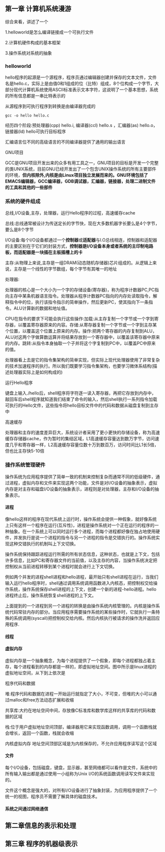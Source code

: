 ## 第一章 计算机系统漫游

综合来看，讲述了一个

1.helloworld是怎么编译链接成一个可执行文件

2.计算机硬件构成的基本框架

3.操作系统对系统的抽象



### helloworld

hello程序的起源是一个源程序，程序员通过编辑器创建并保存的文本文件，文件名是hello.c，实际上是由值0和1组成的位（比特）组成，8个位构成一个字节，大部分现代计算机系统使用ASCII标准表示文本字符，这说明了一个基本思想，系统的所有信息都是一串比特表示的

从源程序到可执行程序到转换是由编译器完成的

```shell
gcc -o hello hello.c
```

经历四个阶段:预处理器(cpp) hello.i, 编译器(ccl) hello.s ，汇编器(as) hello.o，链接器(ld) hello可执行目标程序

汇编语言位不同的高级语言的不同编译器提供了通用的输出语言



GNU项目

GCC是GNU项目开发出来的众多有用工具之一，GNU项目的目标是开发一个完整的类UNIX系统，目前GNU已经开发出了一个包含UNIX操作系统的所有主要部件的环境，**但内核除外,内核是由Linux项目独立发展而来的。GNU环境包括了EMACS编辑器，GCC编译器，GDB调试器，汇编器，链接器，处理二进制文件的工具和其他的一些部件**

### 系统的硬件组成

总线,I/O设备,主存，处理器，运行Hello程序的过程，高速缓存cache

总线:总线通常被设计为传送定长的字节快，现在大多数机器字长要么是4个字节，要么是8个字节

I/O设备:每个I/O设备都通过一个**控制器**或**适配器**与I.O总线相连，控制器和适配器的主要区别在于它们的封装方式，**控制器是I/O设备本身或者系统的主印制电路板，而适配器是一块插在主板插槽上的卡**

主存:从物理上来说,主存是一组DRAM(动态随机存储器)芯片组成的。从逻辑上来说，主存是一个线性的字节数组，每个字节有其唯一的地址



处理器:

处理器的核心是一个大小为一个字的存储设备(寄存器)，称为程序计数器PC,PC指向主存中某条机器语言指令。处理器从程序计数器PC指向的内存处读取指令，解释指令中的位，执行该指令指示的简单操作，然后更新PC，使其指向下一条指令。ALU计算新的数据和地址值。

CPU在指令的要求下可能会执行这些操作:加载:从主存复制一个字节或一个字到寄存器，以覆盖寄存器原来的内容。存储:从寄存器复制一个字节或一个字到主存某个位置，以覆盖这个位置上原来的内存。操作:把两个寄存器的内存复制到ALU，ALU对这两个字做算数运算并将结果存放到一个寄存器中，以覆盖该寄存器中原来的内存。跳转:从指令本身抽取一个子并将这个字复制到PC中，以覆盖PC中原来的值。

处理器看上去是它的指令集架构的简单实现，但实际上现代处理器使用了非常复杂的技术加速程序的执行。所以我们既要学习指令集架构，也要学习微体系结构(描述处理器实际上是如何构成的)



运行Hello程序

键盘上输入./hello后，shell程序将字符逐一读入寄存器，再把它存放到内存中，敲回车后shell程序就知道我们结束了命令的输入，然后shell执行一系列指令加载可执行的Hello文件，这些指令将hello目标文件中的代码和数据从磁盘复制到主存中



高速缓存

处理器和主存的速度差异巨大，系统设计者采用了更小更快的存储设备，称为高速缓存存储器cache，作为暂时的集结区域，L1高速缓存容量达到数万字节，访问速度几乎和寄存器一样，L2高速缓存容量位数十万到数百万，访问时间比L1长5倍，但也比主存快5-10倍



### 操作系统管理硬件

操作系统为应用程序提供了简单一致的机制来控制复杂而通常不同的低级硬件，通过进程，虚拟内存和文件来实现这两个功能，文件是对I/O设备的抽象表示，虚拟内存是对主存和磁盘I/O设备的抽象表示，进程则是对处理器，主存和I/O设备的抽象表示。

#### 进程

像hello这样的程序在现代系统上运行时，操作系统会提供一种假象，就好像系统上只有这样一个程序在运行(互斥性)，进程是操作系统对一个正在运行的程序的一种抽象。在一个系统上可以同时运行多个进程，而每个进程都好像在独占地使用硬件，并发执行是说一个进程的指令与另一个进程的指令是交错执行的。操作系统实现这种交错执行的机制叫上下文切换。

操作系统保持跟踪进程运行所需的所有状态信息，这种状态，也就是上下文，包括许多信息，比如PC和寄存器文件的当前值，以及主存的内容，当操作系统决定把控制权从当前进程转移到某个进程时就会进行上下文切换。

例如两个并发的进程shell进程和hello进程，最开始只有shell进程在运行，当我们输入运行hello程序时，shell通过调用系统调用函数进入内核态，把控制权交给操作系统，操作系统保存shell进程的上下文，创建一个新的进程-hello进程。hello进程终止后，操作系统恢复shell进程的上下文。

上面提到的一个进程到另一个进程的转换是由操作系统内核管理的。内核是操作系统代码常驻内存的部分。当应用程序需要操作系统的某些操作时，它就执行一条特殊的系统调用(syscall)把控制权交给内核。然后内核执行被请求的操作洗并返回应用程序.

#### 线程

#### 虚拟内存

虚拟内存是一个抽象概念，为每个进程提供了一个假象，即每个进程都独占着主存，每个进程看到的内存都是一样的，即虚拟地址空间。图中所示是linux进程的虚拟地址空间，从下到上依次是

程序代码和数据

堆:程序代码和数据在进程一开始运行就指定了大小，不可变，但堆的大小可以通过malloc和free方法动态扩展和收缩

共享库:大约在地址空间中间，存放像C标准库和数学库这样的共享库的代码和数据的区域

栈:位于用户虚拟地址空间顶部，编译器用它来实现函数调用，调用一个函数栈就会增长，返回一个函数，栈就会收缩

内核虚拟内存 地址空间顶部区域是为内核保存的，不允许应用程序读写这个区域



#### 文件

每个I/O设备，包括磁盘，键盘，显示器，甚至网络都可以看作是文件，系统中的所有输入输出都是通过使用一小组称为Unix I/O的系统函数调用读写文件来实现的。

文件这个概念是强大的，对所有I/O设备进行了抽象封装，为应用程序提供了一个统一的视图，程序员不需要了解具体的磁盘技术。

#### 系统之间通过网络通信



## 第二章信息的表示和处理

## 第三章 程序的机器级表示